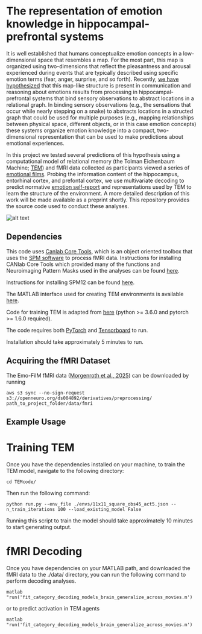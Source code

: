 # The representation of emotion knowledge in hippocampal-prefrontal systems
It is well established that humans conceptualize emotion concepts in a low-dimensional space that resembles a map. For the most part, this map is organized using two-dimensions that reflect the pleasantness and arousal experienced during events that are typically described using specific emotion terms (fear, anger, surprise, and so forth). Recently, [we have hypothesized](https://www.sciencedirect.com/science/article/pii/S0149763425000892) that this map-like structure is present in communication and reasoning about emotions results from  processing in hippocampal-prefrontal systems that bind sensory observations to abstract locations in a relational graph. In binding sensory observations (e.g., the sensations that occur while nearly stepping on a snake) to abstracts locations in a structed graph that could be used for multiple purposes (e.g., mapping relationships between physical space, different objects, or in this case emotion concepts) these systems organize emotion knowledge into a compact, two-dimensional representation that can be used to make predictions about emotional experiences. 

In this project we tested several predictions of this hypothesis using a computational model of relational memory (the Tolman Eichenbaum Machine; [TEM](https://www.sciencedirect.com/science/article/pii/S009286742031388X)) and fMRI data collected as participants viewed a series of [emotional films](https://www.nature.com/articles/s41597-025-04803-5). Probing the information content of the hippocampus, entorhinal cortex, and prefontal cortex, we use multivariate decoding to predict normative [emotion self-report](https://openneuro.org/datasets/ds004872/versions/1.0.3) and representations used by TEM to learn the structure of the environment. A more detailed description of this work will be made available as a preprint shortly. This repository provides the source code used to conduct these analyses.


![alt text](https://github.com/EmotionConceptRepresentation/tree/master/images/EmotionConceptMapping.png?raw=true)



## Dependencies 
This code uses [Canlab Core Tools](https://github.com/canlab/CanlabCore/tree/master), which is an object oriented toolbox that uses the [SPM software](https://www.fil.ion.ucl.ac.uk/spm/) to process fMRI data. Instructions for installing CANlab Core Tools which provided many of the functions and Neuroimaging Pattern Masks used in the analyses can be found [here](https://canlab.github.io/_pages/canlab_help_1_installing_tools/canlab_help_1_installing_tools.html).

Instructions for installing SPM12 can be found [here](https://www.fil.ion.ucl.ac.uk/spm/software/spm12/).

The MATLAB interface used for creating TEM environments is available [here](https://github.com/jbakermans/WorldBuilder).

Code for training TEM is adapted from [here](https://github.com/jbakermans/torch_tem) (python >= 3.6.0 and pytorch >= 1.6.0 required).

The code requires both [PyTorch](https://pytorch.org/) and [Tensorboard](https://www.tensorflow.org/tensorboard) to run. 

Installation should take approximately 5 minutes to run.

## Acquiring the fMRI Dataset
The Emo-FilM fMRI data ([Morgenroth et al., 2025](https://www.nature.com/articles/s41597-025-04803-5)) can be downloaded by running
<pre><code>aws s3 sync --no-sign-request s3://openneuro.org/ds004892/derivatives/preprocessing/ path_to_project_folder/data/fmri</code></pre>

## Example Usage

# Training TEM
Once you have the dependencies installed on your machine, to train the TEM model, navigate to the following directory:
<pre><code>cd TEMcode/</code></pre> 

Then run the following command:
<pre><code>python run.py --env_file ./envs/11x11_square_obs45_act5.json --n_train_iterations 100 --load_existing_model False</code></pre>

Running this script to train the model should take approximately 10 minutes to start generating output.

# fMRI Decoding

Once you have dependencies on your MATLAB path, and downloaded the fMRI data to the ./data/ directory, you can run the following command to perform decoding analyses.

<pre><code>matlab "run('fit_category_decoding_models_brain_generalize_across_movies.m')</code></pre>

or to predict activation in TEM agents

<pre><code>matlab "run('fit_category_decoding_models_brain_generalize_across_movies.m')</code></pre>
